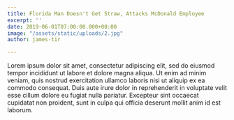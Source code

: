 ```yaml
---
title: Florida Man Doesn't Get Straw, Attacks McDonald Employee
excerpt: ''
date: 2019-06-01T07:00:00.000+00:00
image: "/assets/static/uploads/2.jpg"
author: james-tir

---
```

Lorem ipsum dolor sit amet, consectetur adipiscing elit, sed do eiusmod tempor incididunt ut labore et dolore magna aliqua. Ut enim ad minim veniam, quis nostrud exercitation ullamco laboris nisi ut aliquip ex ea commodo consequat. Duis aute irure dolor in reprehenderit in voluptate velit esse cillum dolore eu fugiat nulla pariatur. Excepteur sint occaecat cupidatat non proident, sunt in culpa qui officia deserunt mollit anim id est laborum.